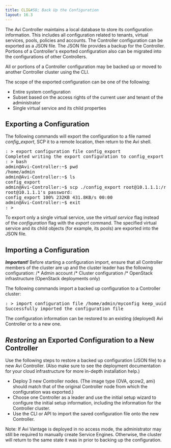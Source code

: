 ```yaml
---
title: CLI&#58; Back Up the Configuration
layout: 16.3
---
```

The Avi Controller maintains a local database to store its configuration information. This includes all configuration related to tenants, virtual services, pools, policies and accounts. The Controller configuration can be exported as a JSON file. The JSON file provides a backup for the Controller. Portions of a Controller's exported configuration also can be migrated into the configurations of other Controllers.

All or portions of a Controller configuration may be backed up or moved to another Controller cluster using the CLI.

The scope of the exported configuration can be one of the following:

* Entire system configuration 
* Subset based on the access rights of the current user and tenant of the administrator 
* Single virtual service and its child properties  

## Exporting a Configuration

The following commands will export the configuration to a file named *config_export*, SCP it to a remote location, then return to the Avi shell.  

<pre class="">: &gt; export configuration file config_export
Completed writing the export configuration to config_export
: &gt; bash
admin@Avi-Controller:~$ pwd
/home/admin
admin@Avi-Controller:~$ ls
config_export
admin@Avi-Controller:~$ scp ./config_export root@10.1.1.1:/root
root@10.1.1.1's password:
config_export 100% 232KB 431.8KB/s 00:00
admin@Avi-Controller:~$ exit
: &gt;</pre> 

To export only a single virtual service, use the *virtual service* flag instead of the *configuration* flag with the *export* command. The specified virtual service and its child objects (for example, its pools) are exported into the JSON file.

## Importing a Configuration

***Important!*** Before starting a configuration import, ensure that all Controller members of the cluster are up and the cluster leader has the following configuration:
/* Admin account
/* Cluster configuration
/* OpenStack infrastructure (OpenStack deployments only)

The following commands import a backed up configuration to a Controller cluster:

<pre class="">: &gt; import configuration file /home/admin/myconfig keep_uuid
Successfully imported the configuration file</pre> 

The configuration information can be restored to an existing (deployed) Avi Controller or to a new one.

## *Restoring* an Exported Configuration to a New Controller

Use the following steps to restore a backed up configuration (JSON file) to a new Avi Controller. (Also make sure to see the deployment documentation for your cloud infrastructure for more in-depth installation help.)

* Deploy 3 new Controller nodes. (The image type (OVA, qcow2, ami) should match that of the original Controller node from which the configuration was exported.) 
* Choose one Controller as a leader and use the initial setup wizard to configure the initial setup information, including the information for the Controller cluster. 
* Use the CLI or API to import the saved configuration file onto the new Controller.  

Note: If Avi Vantage is deployed in no access mode, the administrator may still be required to manually create Service Engines. Otherwise, the cluster will return to the same state it was in prior to backing up the configuration.  


